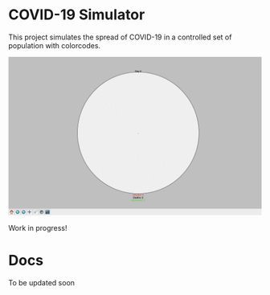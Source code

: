 # COVID-19 Simulator

This project simulates the spread of COVID-19 in a controlled set of population with colorcodes.

![Screenshot](./resources/images/screenshot.png)

Work in progress!

# Docs

To be updated soon
